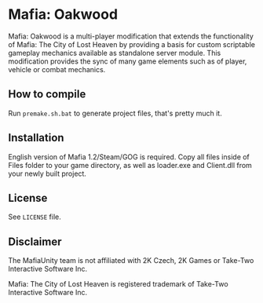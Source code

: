 # Mafia: Oakwood

Mafia: Oakwood is a multi-player modification that extends the functionality of Mafia: The City of Lost Heaven 
by providing a basis for custom scriptable gameplay mechanics available as standalone server module. 
This modification provides the sync of many game elements such as of player, vehicle or combat mechanics.

## How to compile

Run `premake.sh.bat` to generate project files, that's pretty much it.

## Installation

English version of Mafia 1.2/Steam/GOG is required.
Copy all files inside of Files folder to your game directory, as well as loader.exe and Client.dll from your newly built project.

## License

See `LICENSE` file.

## Disclaimer

The MafiaUnity team is not affiliated with 2K Czech, 2K Games or 
Take-Two Interactive Software Inc.

Mafia: The City of Lost Heaven is registered trademark of
Take-Two Interactive Software Inc.